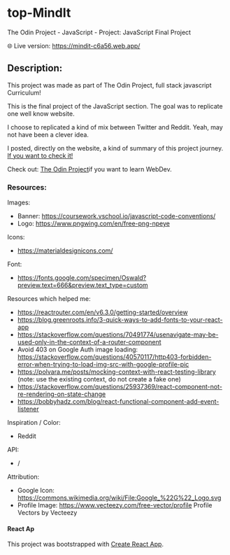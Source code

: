 # top-MindIt
The Odin Project - JavaScript - Project: JavaScript Final Project 

🌐 Live version: https://mindit-c6a56.web.app/

## Description:

This project was made as part of The Odin Project, full stack javascript Curriculum! 

This is the final project of the JavaScript section. The goal was to replicate one well know website. 

I choose to replicated a kind of mix between Twitter and Reddit. Yeah, may not have been a clever idea. 

I posted, directly on the website, a kind of summary of this project journey. [If you want to check it!](https://mindit-c6a56.web.app/user/Zellkoss)

Check out: [The Odin Project](https://www.theodinproject.com/)if you want to learn WebDev.

### Resources:

Images:
- Banner: https://coursework.vschool.io/javascript-code-conventions/
- Logo: https://www.pngwing.com/en/free-png-npeye

Icons:
- https://materialdesignicons.com/

Font:
- https://fonts.google.com/specimen/Oswald?preview.text=666&preview.text_type=custom

Resources which helped me:
- https://reactrouter.com/en/v6.3.0/getting-started/overview
- https://blog.greenroots.info/3-quick-ways-to-add-fonts-to-your-react-app
- https://stackoverflow.com/questions/70491774/usenavigate-may-be-used-only-in-the-context-of-a-router-component
- Avoid 403 on Google Auth image loading: https://stackoverflow.com/questions/40570117/http403-forbidden-error-when-trying-to-load-img-src-with-google-profile-pic
- https://polvara.me/posts/mocking-context-with-react-testing-library (note: use the existing context, do not create a fake one)
- https://stackoverflow.com/questions/25937369/react-component-not-re-rendering-on-state-change
- https://bobbyhadz.com/blog/react-functional-component-add-event-listener

Inspiration / Color:
- Reddit

API:
- /

Attribution:
- Google Icon: https://commons.wikimedia.org/wiki/File:Google_%22G%22_Logo.svg
- Profile Image: https://www.vecteezy.com/free-vector/profile Profile Vectors by Vecteezy

#### React Ap

This project was bootstrapped with [Create React App](https://github.com/facebook/create-react-app).
